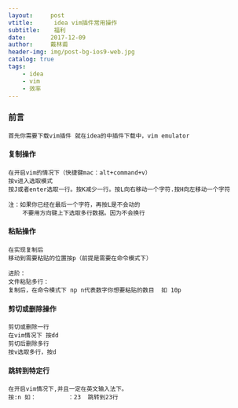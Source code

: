 ```yaml
---
layout:     post
vtitle:      idea vim插件常用操作
subtitle:    福利
date:       2017-12-09
author:     戴林甫
header-img: img/post-bg-ios9-web.jpg
catalog: true
tags:
    - idea
    - vim
    - 效率
---
```

### 前言
    首先你需要下载vim插件 就在idea的中插件下载中，vim emulator
    
#### 复制操作
    在开启vim的情况下（快捷键mac：alt+command+v）
    按v进入选取模式
    按J或者enter选取一行。按K减少一行。按L向右移动一个字符.按H向左移动一个字符
    
    注：如果你已经在最后一个字符，再按L是不会动的
        不要用方向键上下选取多行数据。因为不会换行
        
#### 粘贴操作
    在实现复制后
    移动到需要粘贴的位置按p（前提是需要在命令模式下）
    
    进阶：
    文件粘贴多行：
    复制后，在命令模式下 np n代表数字你想要粘贴的数目  如 10p
    
#### 剪切或删除操作
    剪切或删除一行
    在vim情况下 按dd
    剪切后删除多行
    按v选取多行，按d
    
#### 跳转到特定行
    
    在开启vim情况下,并且一定在英文输入法下。
    按:n 如：         ：23  跳转到23行
    
    
  
         
         